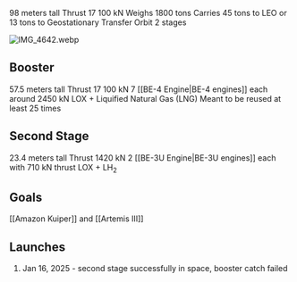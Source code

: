 98 meters tall
Thrust 17 100 kN
Weighs 1800 tons
Carries 45 tons to LEO or 13 tons to Geostationary Transfer Orbit
2 stages

![IMG\_4642.webp](img_4642.webp)

## Booster

57.5 meters tall
Thrust 17 100 kN
7 [[BE-4 Engine|BE-4 engines]] each around 2450 kN
LOX + Liquified Natural Gas (LNG)
Meant to be reused at least 25 times

## Second Stage

23.4 meters tall
Thrust 1420 kN
2 [[BE-3U Engine|BE-3U engines]] each with 710 kN thrust
LOX + LH<sub>2</sub>

## Goals

[[Amazon Kuiper]] and [[Artemis III]]

## Launches

1. Jan 16, 2025 - second stage successfully in space, booster catch failed
